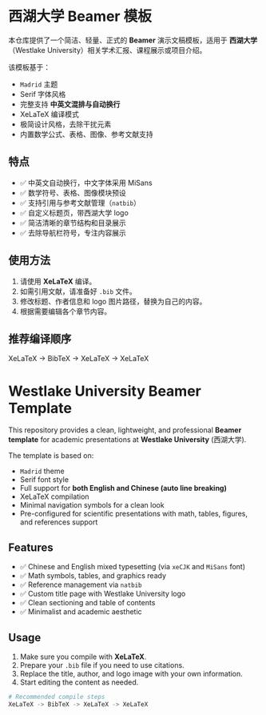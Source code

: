 # 西湖大学 Beamer 模板

本仓库提供了一个简洁、轻量、正式的 **Beamer** 演示文稿模板，适用于 **西湖大学**（Westlake University）相关学术汇报、课程展示或项目介绍。

该模板基于：
- `Madrid` 主题
- Serif 字体风格
- 完整支持 **中英文混排与自动换行**
- XeLaTeX 编译模式
- 极简设计风格，去除干扰元素
- 内置数学公式、表格、图像、参考文献支持

## 特点

- ✅ 中英文自动换行，中文字体采用 MiSans
- ✅ 数学符号、表格、图像模块预设
- ✅ 支持引用与参考文献管理（`natbib`）
- ✅ 自定义标题页，带西湖大学 logo
- ✅ 简洁清晰的章节结构和目录展示
- ✅ 去除导航栏符号，专注内容展示

## 使用方法

1. 请使用 **XeLaTeX** 编译。
2. 如需引用文献，请准备好 `.bib` 文件。
3. 修改标题、作者信息和 logo 图片路径，替换为自己的内容。
4. 根据需要编辑各个章节内容。


## 推荐编译顺序
XeLaTeX → BibTeX → XeLaTeX → XeLaTeX



# Westlake University Beamer Template

This repository provides a clean, lightweight, and professional **Beamer template** for academic presentations at **Westlake University** (西湖大学).

The template is based on:
- `Madrid` theme
- Serif font style
- Full support for **both English and Chinese (auto line breaking)**
- XeLaTeX compilation
- Minimal navigation symbols for a clean look
- Pre-configured for scientific presentations with math, tables, figures, and references support

## Features

- ✅ Chinese and English mixed typesetting (via `xeCJK` and `MiSans` font)
- ✅ Math symbols, tables, and graphics ready
- ✅ Reference management via `natbib`
- ✅ Custom title page with Westlake University logo
- ✅ Clean sectioning and table of contents
- ✅ Minimalist and academic aesthetic

## Usage

1. Make sure you compile with **XeLaTeX**.
2. Prepare your `.bib` file if you need to use citations.
3. Replace the title, author, and logo image with your own information.
4. Start editing the content as needed.

```bash
# Recommended compile steps
XeLaTeX -> BibTeX -> XeLaTeX -> XeLaTeX
